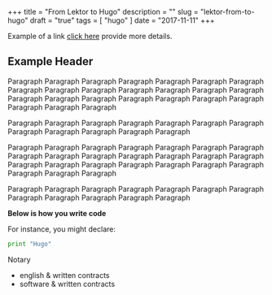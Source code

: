 +++
title = "From Lektor to Hugo"
description = ""
slug = "lektor-from-to-hugo"
draft = "true"
tags = [
    "hugo"
]
date = "2017-11-11"
+++

Example of a link [click here](https://news.ycombinator.com) provide more details.

## Example Header

Paragraph Paragraph Paragraph Paragraph Paragraph Paragraph
Paragraph Paragraph Paragraph Paragraph Paragraph Paragraph
Paragraph Paragraph Paragraph Paragraph Paragraph Paragraph
Paragraph Paragraph Paragraph Paragraph Paragraph Paragraph

Paragraph Paragraph Paragraph Paragraph Paragraph Paragraph
Paragraph Paragraph Paragraph Paragraph Paragraph Paragraph

Paragraph Paragraph Paragraph Paragraph Paragraph Paragraph
Paragraph Paragraph Paragraph Paragraph Paragraph Paragraph
Paragraph Paragraph Paragraph Paragraph Paragraph Paragraph
Paragraph Paragraph Paragraph Paragraph Paragraph Paragraph

Paragraph Paragraph Paragraph Paragraph Paragraph Paragraph
Paragraph Paragraph Paragraph Paragraph Paragraph Paragraph

**Below is how you write code**

For instance, you might declare:

```python
print "Hugo"
```




Notary
- english & written contracts
- software & written contracts